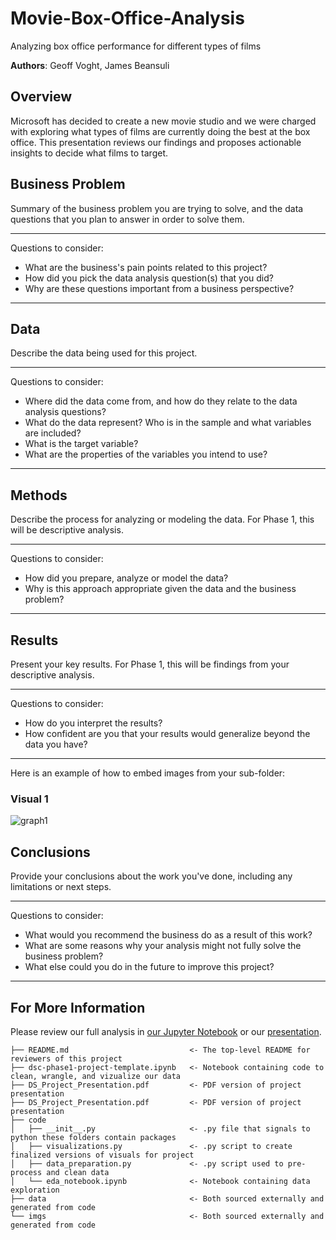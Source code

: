 # Movie-Box-Office-Analysis

Analyzing box office performance for different types of films

**Authors**: Geoff Voght, James Beansuli

## Overview

Microsoft has decided to create a new movie studio and we were charged with exploring what types of films are currently doing the best at the box office. This presentation reviews our findings and proposes actionable insights to decide what films to target.

## Business Problem

Summary of the business problem you are trying to solve, and the data questions that you plan to answer in order to solve them.
***
Questions to consider:
* What are the business's pain points related to this project?
* How did you pick the data analysis question(s) that you did?
* Why are these questions important from a business perspective?
***

## Data

Describe the data being used for this project.

***
Questions to consider:
* Where did the data come from, and how do they relate to the data analysis questions?
* What do the data represent? Who is in the sample and what variables are included?
* What is the target variable?
* What are the properties of the variables you intend to use?
***

## Methods

Describe the process for analyzing or modeling the data. For Phase 1, this will be descriptive analysis.

***
Questions to consider:
* How did you prepare, analyze or model the data?
* Why is this approach appropriate given the data and the business problem?
***

## Results

Present your key results. For Phase 1, this will be findings from your descriptive analysis.

***
Questions to consider:
* How do you interpret the results?
* How confident are you that your results would generalize beyond the data you have?
***

Here is an example of how to embed images from your sub-folder:

### Visual 1
![graph1](./images/viz1.png)

## Conclusions

Provide your conclusions about the work you've done, including any limitations or next steps.

***
Questions to consider:
* What would you recommend the business do as a result of this work?
* What are some reasons why your analysis might not fully solve the business problem?
* What else could you do in the future to improve this project?
***

## For More Information

Please review our full analysis in [our Jupyter Notebook](./dsc-phase1-project-template.ipynb) or our [presentation](https://docs.google.com/presentation/d/18uSn4LZB1TvpaflMaJMC-TbkUVO7qaCuokMCPzJqjcs/edit#slide=id.g200cefc9537_0_27).


```
├── README.md                           <- The top-level README for reviewers of this project
├── dsc-phase1-project-template.ipynb   <- Notebook containing code to clean, wrangle, and vizualize our data
├── DS_Project_Presentation.pdf         <- PDF version of project presentation
├── DS_Project_Presentation.pdf         <- PDF version of project presentation
├── code
│   ├── __init__.py                     <- .py file that signals to python these folders contain packages
│   ├── visualizations.py               <- .py script to create finalized versions of visuals for project
│   ├── data_preparation.py             <- .py script used to pre-process and clean data
│   └── eda_notebook.ipynb              <- Notebook containing data exploration
├── data                                <- Both sourced externally and generated from code
└── imgs                                <- Both sourced externally and generated from code
```
